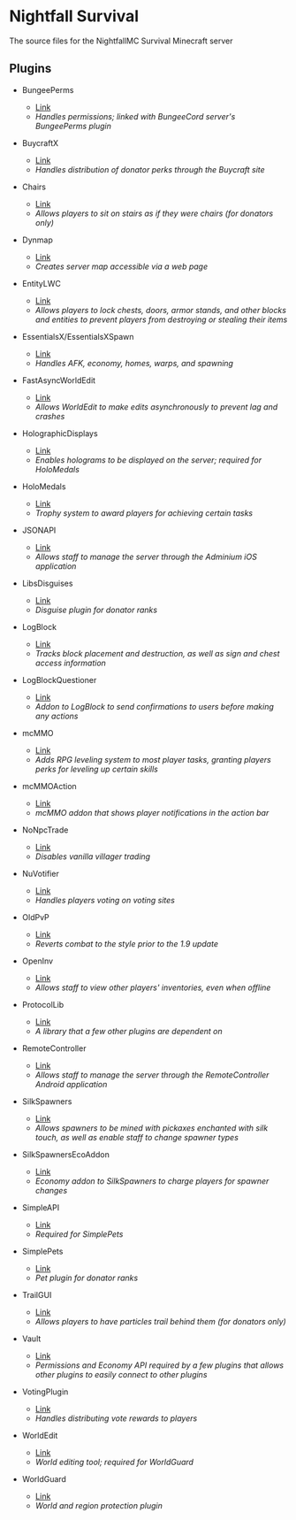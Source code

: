 # Nightfall Survival

The source files for the NightfallMC Survival Minecraft server

## Plugins
* BungeePerms
  * [Link](https://www.spigotmc.org/resources/bungeeperms.25/)
  * _Handles permissions; linked with BungeeCord server's BungeePerms plugin_

* BuycraftX
  * [Link](https://www.spigotmc.org/resources/buycraft.336/)
  * _Handles distribution of donator perks through the Buycraft site_

* Chairs
  * [Link](https://dev.bukkit.org/projects/chairsreloaded)
  * _Allows players to sit on stairs as if they were chairs (for donators only)_

* Dynmap
  * [Link](https://www.spigotmc.org/resources/dynmap.274/)
  * _Creates server map accessible via a web page_

* EntityLWC
  * [Link](https://www.spigotmc.org/resources/lwc-unofficial-entity-locking.2162/)
  * _Allows players to lock chests, doors, armor stands, and other blocks and entities to prevent players from destroying or stealing their items_

* EssentialsX/EssentialsXSpawn
  * [Link](https://www.spigotmc.org/resources/essentialsx.9089/)
  * _Handles AFK, economy, homes, warps, and spawning_

* FastAsyncWorldEdit
  * [Link](https://www.spigotmc.org/resources/fast-async-worldedit-voxelsniper.13932/)
  * _Allows WorldEdit to make edits asynchronously to prevent lag and crashes_

* HolographicDisplays
  * [Link](https://dev.bukkit.org/projects/holographic-displays)
  * _Enables holograms to be displayed on the server; required for HoloMedals_

* HoloMedals
  * [Link](https://www.spigotmc.org/resources/holomedals-donater-perk-reward-for-events-achievements-1-8-1-11-2.31223/)
  * _Trophy system to award players for achieving certain tasks_

* JSONAPI
  * [Link](http://mcjsonapi.com/)
  * _Allows staff to manage the server through the Adminium iOS application_

* LibsDisguises
  * [Link](https://www.spigotmc.org/resources/libs-disguises.81/)
  * _Disguise plugin for donator ranks_

* LogBlock
  * [Link](https://dev.bukkit.org/projects/logblock)
  * _Tracks block placement and destruction, as well as sign and chest access information_

* LogBlockQuestioner
  * [Link](https://github.com/LogBlock/LogBlock/raw/master/LogBlockQuestioner.jar)
  * _Addon to LogBlock to send confirmations to users before making any actions_

* mcMMO
  * [Link](https://www.spigotmc.org/resources/mcmmo.2445/)
  * _Adds RPG leveling system to most player tasks, granting players perks for leveling up certain skills_

* mcMMOAction
  * [Link](https://www.spigotmc.org/resources/mcmmoaction.17261/)
  * _mcMMO addon that shows player notifications in the action bar_

* NoNpcTrade
  * [Link](https://dev.bukkit.org/projects/nonpctrade)
  * _Disables vanilla villager trading_

* NuVotifier
  * [Link](https://www.spigotmc.org/resources/nuvotifier.13449/)
  * _Handles players voting on voting sites_

* OldPvP
  * [Link](https://www.spigotmc.org/resources/1-8-pvp-for-1-9-1-10-and-1-11.19291/)
  * _Reverts combat to the style prior to the 1.9 update_

* OpenInv
  * [Link](https://dev.bukkit.org/projects/openinv)
  * _Allows staff to view other players' inventories, even when offline_

* ProtocolLib
  * [Link](https://www.spigotmc.org/resources/protocollib.1997/)
  * _A library that a few other plugins are dependent on_

* RemoteController
  * [Link](https://dev.bukkit.org/projects/bukkit-remote-controller)
  * _Allows staff to manage the server through the RemoteController Android application_

* SilkSpawners
  * [Link](https://www.spigotmc.org/resources/silkspawners.7811/)
  * _Allows spawners to be mined with pickaxes enchanted with silk touch, as well as enable staff to change spawner types_

* SilkSpawnersEcoAddon
  * [Link](https://dev.bukkit.org/projects/silkspawnersecoaddon)
  * _Economy addon to SilkSpawners to charge players for spawner changes_

* SimpleAPI
  * [Link](https://www.spigotmc.org/resources/simpleapi.24671/)
  * _Required for SimplePets_

* SimplePets
  * [Link](https://www.spigotmc.org/resources/simplepets.14124/)
  * _Pet plugin for donator ranks_

* TrailGUI
  * [Link](https://www.spigotmc.org/resources/trailgui.1091/)
  * _Allows players to have particles trail behind them (for donators only)_

* Vault
  * [Link](https://dev.bukkit.org/projects/vault)
  * _Permissions and Economy API required by a few plugins that allows other plugins to easily connect to other plugins_

* VotingPlugin
    * [Link](https://www.spigotmc.org/resources/votingplugin.15358/)
    * _Handles distributing vote rewards to players_

* WorldEdit
  * [Link](https://dev.bukkit.org/projects/worldedit)
  * _World editing tool; required for WorldGuard_

* WorldGuard
  * [Link](https://dev.bukkit.org/projects/worldguard)
  * _World and region protection plugin_
